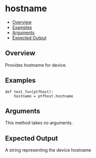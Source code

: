 # hostname

- [Overview](#overview)
- [Examples](#examples)
- [Arguments](#arguments)
- [Expected Output](#expected-output)

## Overview
Provides hostname for device.

## Examples
```
def test_fun(ptfhost):
    hostname = ptfhost.hostname
```

## Arguments
This method takes no arguments.

## Expected Output
A string representing the device hostname
